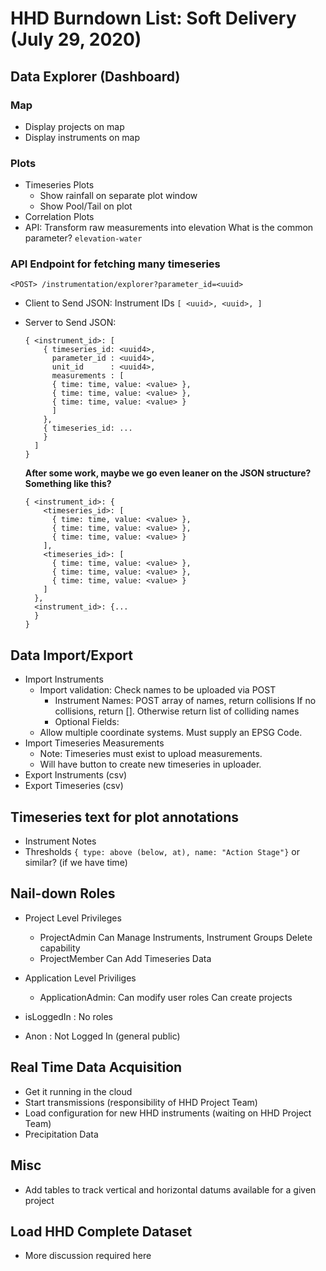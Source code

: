 # HHD Burndown List: Soft Delivery (July 29, 2020)

## Data Explorer (Dashboard)

### Map
  * Display projects on map
  * Display instruments on map
 
### Plots
  * Timeseries Plots
    * Show rainfall on separate plot window
    * Show Pool/Tail on plot
  * Correlation Plots
  * API: Transform raw measurements into elevation
    What is the common parameter? `elevation-water`
  
### API Endpoint for fetching many timeseries
  
  `<POST> /instrumentation/explorer?parameter_id=<uuid>`
  
  * Client to Send JSON: Instrument IDs `[ <uuid>, <uuid>, ]`
  
  * Server to Send JSON:
  
    ```
    { <instrument_id>: [
        { timeseries_id: <uuid4>,
          parameter_id : <uuid4>,
          unit_id      : <uuid4>,
          measurements : [
          { time: time, value: <value> },
          { time: time, value: <value> },
          { time: time, value: <value> }
          ]
        },
        { timeseries_id: ...
        }
      ]
    }
    ```
    
    **After some work, maybe we go even leaner on the JSON structure? Something like this?**
    ```
    { <instrument_id>: {
        <timeseries_id>: [
          { time: time, value: <value> },
          { time: time, value: <value> },
          { time: time, value: <value> }
        ],
        <timeseries_id>: [
          { time: time, value: <value> },
          { time: time, value: <value> },
          { time: time, value: <value> }
        ]
      },
      <instrument_id>: {...
      }
    }    
    ```

## Data Import/Export
   * Import Instruments
     * Import validation: Check names to be uploaded via POST
       * Instrument Names: POST array of names, return collisions
         If no collisions, return []. Otherwise return list of colliding names
       * Optional Fields: 
     * Allow multiple coordinate systems. Must supply an EPSG Code.
   * Import Timeseries Measurements
     * Note: Timeseries must exist to upload measurements.
     * Will have button to create new timeseries in uploader.
   * Export Instruments (csv)
   * Export Timeseries  (csv)

## Timeseries text for plot annotations
   * Instrument Notes
   * Thresholds `{ type: above (below, at), name: "Action Stage"}` or similar? (if we have time)

## Nail-down Roles
        
   * Project Level Privileges
     * ProjectAdmin
       Can Manage Instruments, Instrument Groups
       Delete capability
     * ProjectMember
       Can Add Timeseries Data
   * Application Level Priviliges
     * ApplicationAdmin:
       Can modify user roles
       Can create projects

   * isLoggedIn : No roles
   * Anon       : Not Logged In (general public)
   
## Real Time Data Acquisition

   * Get it running in the cloud
   * Start transmissions (responsibility of HHD Project Team)
   * Load configuration for new HHD instruments (waiting on HHD Project Team)
   * Precipitation Data

## Misc
   * Add tables to track vertical and horizontal datums available for a given project
     
## Load HHD Complete Dataset
   * More discussion required here
